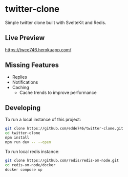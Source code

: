 # twitter-clone

Simple twitter clone built with SvelteKit and Redis.

## Live Preview

https://twce746.herokuapp.com/

## Missing Features

* Replies
* Notifications
* Caching
    * Cache trends to improve performance

## Developing

To run a local instance of this project:

```bash
git clone https://github.com/edde746/twitter-clone.git
cd twitter-clone
npm install
npm run dev -- --open
```

To run local redis instance:

```bash
git clone https://github.com/redis/redis-om-node.git
cd redis-om-node/docker
docker compose up
```

